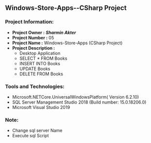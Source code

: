 ## Windows-Store-Apps--CSharp Project
### Project Information: 
   * __Project Owner :__ *__Sharmin Akter__*
   * __Project Number :__ 05
   * __Project Name :__ Windows-Store-Apps (CSharp Project)
   * __Project Description :__  
        * Desktop Application
        * SELECT * FROM Books
        * INSERT INTO Books
        * UPDATE Books
        * DELETE FROM Books

### Tools and Technologies:
   * Microsoft.NETCore.UniversalWindowsPlatform( Version 6.2.10)
   * SQL Server Management Studio 2018 (Build number: 15.0.18206.0)
   * Microsoft Visual Studio 2019	

### Note: 
  * Change sql server Name
  * Execute sql Script  
